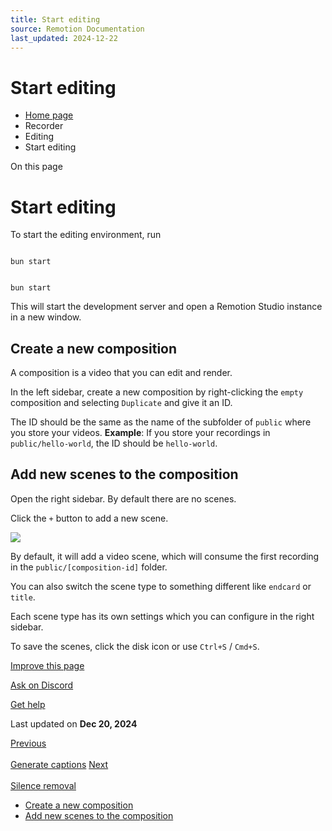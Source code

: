 ```yaml
---
title: Start editing
source: Remotion Documentation
last_updated: 2024-12-22
---
```


# Start editing

- [Home page](/)
- Recorder
- Editing
- Start editing

On this page

# Start editing

To start the editing environment, run

```

bun start
```

```

bun start
```

This will start the development server and open a Remotion Studio instance in a new window.

## Create a new composition [​](\#create-a-new-composition "Direct link to Create a new composition")

A composition is a video that you can edit and render.

In the left sidebar, create a new composition by right-clicking the `empty` composition and selecting `Duplicate` and give it an ID.

The ID should be the same as the name of the subfolder of `public` where you store your videos.
**Example**: If you store your recordings in `public/hello-world`, the ID should be `hello-world`.

## Add new scenes to the composition [​](\#add-new-scenes-to-the-composition "Direct link to Add new scenes to the composition")

Open the right sidebar. By default there are no scenes.

Click the `+` button to add a new scene.

![](/recorder/add-scene.png)

By default, it will add a video scene, which will consume the first recording in the `public/[composition-id]` folder.

You can also switch the scene type to something different like `endcard` or `title`.

Each scene type has its own settings which you can configure in the right sidebar.

To save the scenes, click the disk icon or use `Ctrl+S` / `Cmd+S`.

[Improve this page](https://github.com/remotion-dev/remotion/edit/main/packages/docs/docs/recorder/editing/editing.mdx)

[Ask on Discord](https://remotion.dev/discord)

[Get help](/docs/get-help)

Last updated on **Dec 20, 2024**

[Previous\
\
Generate captions](/docs/recorder/captions) [Next\
\
Silence removal](/docs/recorder/editing/silence-removal)

- [Create a new composition](#create-a-new-composition)
- [Add new scenes to the composition](#add-new-scenes-to-the-composition)
